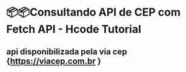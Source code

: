 # 📦📦Consultando API de CEP com Fetch API - Hcode Tutorial

## api disponibilizada pela via cep {https://viacep.com.br }

